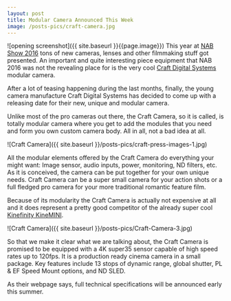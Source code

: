 ```yaml
---
layout: post
title: Modular Camera Announced This Week
image: /posts-pics/craft-camera.jpg
---
```

![opening screenshot]({{ site.baseurl }}{{page.image}})
This year at [NAB Show 2016](http://www.nabshow.com/) tons of new cameras, lenses and other filmmaking stuff got presented.
An important and quite interesting piece equipment that NAB 2016 was not
the revealing place for is the very cool [Craft Digital Systems](http://www.craftcamera.com/) modular camera.

After a lot of teasing happening during the last months, finally, the young
camera manufacture Craft Digital Systems has decided to come up with a releasing date
for their new, unique and modular camera.

Unlike most of the pro cameras out there, the Craft Camera, so it is called, is
totally modular camera where you get to add the modules that you need and form
you own custom camera body. All in all, not a bad idea at all.

![Craft Camera]({{ site.baseurl }}/posts-pics/craft-press-images-1.jpg)

All the modular elements offered by the Craft Camera do everything your might want: Image sensor, audio inputs, power, monitoring, ND filters, etc. As it is conceived, the camera can be put together for your own unique needs. Craft Camera can be a super small camera for your
action shots or a full fledged pro camera for your more traditional romantic feature film.

Because of its modularity the Craft Camera is actually not expensive at all and it does
represent a pretty good competitor of the already super cool [Kinefinity KineMINI](http://www.kinefinity.com/).

![Craft Camera]({{ site.baseurl }}/posts-pics/Craft-Camera-3.jpg)

So that we make it clear what we are talking about, the Craft Camera is promised
to be equipped with a 4K super35 sensor capable of high speed rates up to 120fps. It is a production ready cinema camera in a small package. Key features include 13 stops of dynamic range, global shutter, PL & EF Speed Mount options, and ND SLED.

As their webpage says, full technical specifications will be announced early this summer.
